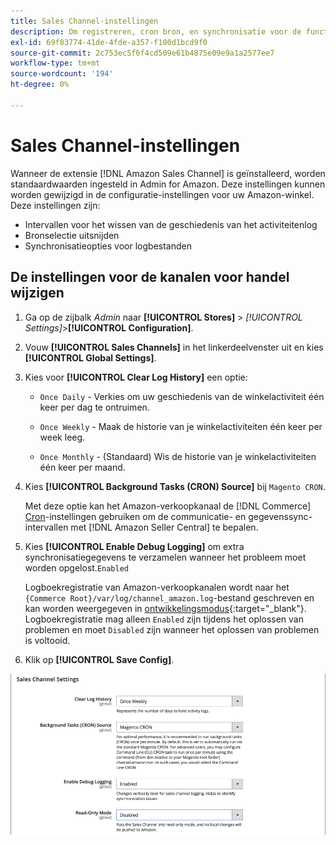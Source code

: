 ```yaml
---
title: Sales Channel-instellingen
description: Om registreren, cron bron, en synchronisatie voor de functies van het verkoopkanaal van Amazon te beheren, werk de configuratie van de Handel bij.
exl-id: 69f83774-41de-4fde-a357-f100d1bcd9f0
source-git-commit: 2c753ec5f6f4cd509e61b4875e09e9a1a2577ee7
workflow-type: tm+mt
source-wordcount: '194'
ht-degree: 0%

---
```


# Sales Channel-instellingen

Wanneer de extensie [!DNL Amazon Sales Channel] is geïnstalleerd, worden standaardwaarden ingesteld in Admin for Amazon. Deze instellingen kunnen worden gewijzigd in de configuratie-instellingen voor uw Amazon-winkel. Deze instellingen zijn:

- Intervallen voor het wissen van de geschiedenis van het activiteitenlog
- Bronselectie uitsnijden
- Synchronisatieopties voor logbestanden

## De instellingen voor de kanalen voor handel wijzigen

1. Ga op de zijbalk _Admin_ naar **[!UICONTROL Stores]** > _[!UICONTROL Settings]_>**[!UICONTROL Configuration]**.

1. Vouw **[!UICONTROL Sales Channels]** in het linkerdeelvenster uit en kies **[!UICONTROL Global Settings]**.

1. Kies voor **[!UICONTROL Clear Log History]** een optie:

   - `Once Daily` - Verkies om uw geschiedenis van de winkelactiviteit één keer per dag te ontruimen.

   - `Once Weekly` - Maak de historie van je winkelactiviteiten één keer per week leeg.

   - `Once Monthly` - (Standaard) Wis de historie van je winkelactiviteiten één keer per maand.

1. Kies **[!UICONTROL Background Tasks (CRON) Source]** bij `Magento CRON`.

   Met deze optie kan het Amazon-verkoopkanaal de [!DNL Commerce] [Cron](https://docs.magento.com/user-guide/system/cron.html)-instellingen gebruiken om de communicatie- en gegevenssync-intervallen met [!DNL Amazon Seller Central] te bepalen.

1. Kies **[!UICONTROL Enable Debug Logging]** om extra synchronisatiegegevens te verzamelen wanneer het probleem moet worden opgelost.`Enabled`

   Logboekregistratie van Amazon-verkoopkanalen wordt naar het `{Commerce Root}/var/log/channel_amazon.log`-bestand geschreven en kan worden weergegeven in [ontwikkelingsmodus](https://docs.magento.com/user-guide/magento/installation-modes.html){:target=&quot;_blank&quot;}. Logboekregistratie mag alleen `Enabled` zijn tijdens het oplossen van problemen en moet `Disabled` zijn wanneer het oplossen van problemen is voltooid.

1. Klik op **[!UICONTROL Save Config]**.

![Sales Channel-configuratie-instellingen](assets/config-sales-channel-global-settings.png)
